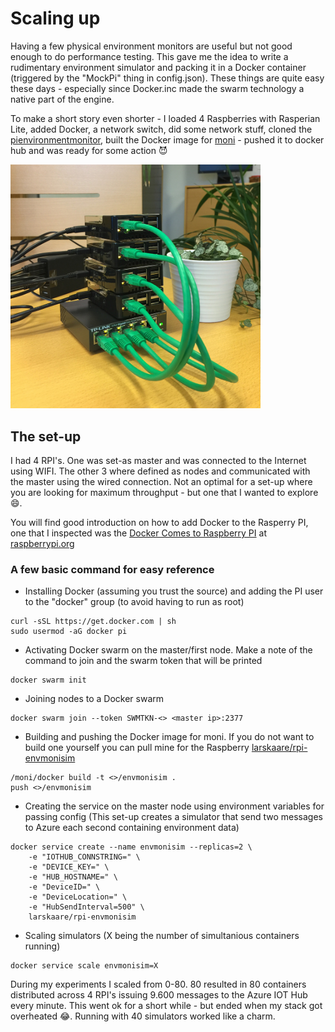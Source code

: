 # Scaling up #

Having a few physical environment monitors are useful but not good enough to do performance testing. This gave me the idea to write a rudimentary environment simulator and packing it in a Docker container (triggered by the "MockPi" thing in config.json). These things are quite easy these days - especially since Docker.inc made the swarm technology a native part of the engine.

To make a short story even shorter - I loaded 4 Raspberries with Rasperian Lite, added Docker, a network switch, did some network stuff, cloned the [pienvironmentmonitor](https://github.com/larskaare/pienvironmentmonitor), built the Docker image for [moni](https://github.com/larskaare/pienvironmentmonitor/tree/master/moni) - pushed it to docker hub and was ready for some action :smiling_imp:

<img src="images/image_003.jpg" width="400">

## The set-up ##

I had 4 RPI's. One was set-as master and was connected to the Internet using WIFI. The other 3 where defined as nodes and communicated with the master using the wired connection. Not an optimal for a set-up where you are looking for maximum throughput - but one that I wanted to explore :smile:.

You will find good introduction on how to add Docker to the Rasperry PI, one that I inspected was the [Docker Comes to Raspberry PI](https://www.raspberrypi.org/blog/docker-comes-to-raspberry-pi/) at [raspberrypi.org](https://www.raspberrypi.org/blog/)

### A few basic command for easy reference ###

* Installing Docker (assuming you trust the source) and adding the PI user to the "docker" group (to avoid having to run as root)

~~~~~
curl -sSL https://get.docker.com | sh
sudo usermod -aG docker pi
~~~~~

* Activating Docker swarm on the master/first node. Make a note of the command to join and the swarm token that will be printed

~~~~~
docker swarm init
~~~~~ 

* Joining nodes to a Docker swarm

~~~~
docker swarm join --token SWMTKN-<> <master ip>:2377
~~~~

* Building and pushing the Docker image for moni. If you do not want to build one yourself you can pull mine for the Raspberry [larskaare/rpi-envmonisim](https://hub.docker.com/r/larskaare/rpi-envmonisim/)

~~~~
/moni/docker build -t <>/envmonisim .
push <>/envmonisim
~~~~

* Creating the service on the master node using environment variables for passing config (This set-up creates a simulator that send two messages to Azure each second containing environment data)
~~~~
docker service create --name envmonisim --replicas=2 \
    -e "IOTHUB_CONNSTRING=" \
    -e "DEVICE_KEY=" \
    -e "HUB_HOSTNAME=" \
    -e "DeviceID=" \
    -e "DeviceLocation=" \
    -e "HubSendInterval=500" \
    larskaare/rpi-envmonisim
~~~~

* Scaling simulators (X being the number of simultanious containers running)

~~~~
docker service scale envmonisim=X
~~~~

During my experiments I scaled from 0-80. 80 resulted in 80 containers distributed across 4 RPI's issuing 9.600 messages to the Azure IOT Hub every minute. This went ok for a short while - but ended when my stack got overheated :joy:. Running with 40 simulators worked like a charm.